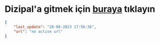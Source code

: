 # Dizipal'a gitmek için [buraya](None) tıklayın
        
```json
{
    "last_update": "28-08-2023 17:56:36",
    "url": "no active url"
}
```